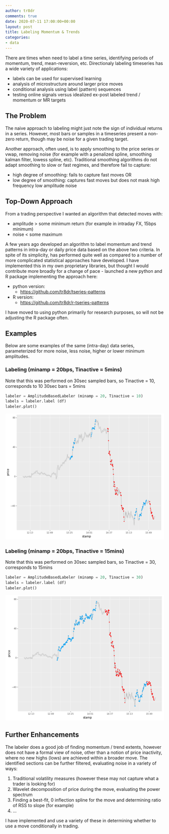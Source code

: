 ```yaml
---
author: tr8dr
comments: true
date: 2020-07-11 17:00:00+00:00
layout: post
title: Labeling Momentum & Trends
categories:
- data
---
```

There are times when need to label a time series, identifying periods of momentum, trend, mean-reversion, etc.
Directionaly labeling timeseries has a wide variety of applications:

- labels can be used for supervised learning
- analysis of microstructure around larger price moves
- conditional analysis using label (pattern) sequences
- testing online signals versus idealized ex-post labeled trend / momentum or MR targets 

## The Problem
The naive approach to labeling might just note the sign of individual returns in a series.  However, most bars or samples 
in a timeseries present a non-zero return, though may be noise for a given trading target.  

Another approach, often used, is to apply smoothing to the price series or vwap, removing noise (for example with a penalized spline,
smoothing kalman filter, lowess spline, etc).  Traditional smoothing algorithms do not adapt smoothing to slow or fast regimes, and
therefore fail to capture:

- high degree of smoothing: fails to capture fast moves OR 
- low degree of smoothing: captures fast moves but does not mask high frequency low amplitude noise

## Top-Down Approach
From a trading perspective I wanted an algorithm that detected moves with:

- amplitude > some minimum return (for example in intraday FX, 15bps minimum)
- noise < some maximum

A few years ago developed an algorithm to label momentum and trend patterns in intra-day or daily price data based on 
the above two criteria. In spite of its simplicity, has performed quite well as compared to a number of more complicated 
statistical approaches have developed.  I have implemented this in my own proprietary libraries, but thought I
 would contribute more broadly for a change of pace - launched a new python and R package implementing the approach here:

- python version:
  * https://github.com/tr8dr/tseries-patterns
- R version:
  * https://github.com/tr8dr/r-tseries-patterns

I have moved to using python primarily for research purposes, so will not be adjusting the R package often.


## Examples
Below are some examples of the same (intra-day) data series, parameterized for more noise, less noise, higher or lower minimum amplitudes.

### Labeling (minamp = 20bps, Tinactive = 5mins)
Note that this was performed on 30sec sampled bars, so Tinactive = 10, corresponds to 10 30sec bars = 5mins
```Python
labeler = AmplitudeBasedLabeler (minamp = 20, Tinactive = 10)
labels = labeler.label (df)
labeler.plot()
```
![Graph of labels](/assets/2020-07-11/labeling.20.5.png)

### Labeling (minamp = 20bps, Tinactive = 15mins)
Note that this was performed on 30sec sampled bars, so Tinactive = 30, corresponds to 15mins
```Python
labeler = AmplitudeBasedLabeler (minamp = 20, Tinactive = 30)
labels = labeler.label (df)
labeler.plot()
```
![Graph of labels](/assets/2020-07-11/labeling.20.15.png)

## Further Enhancements
The labeler does a good job of finding momentum / trend extents, however does not have a formal view of noise, other
than a notion of price inactivity, where no new highs (lows) are achieved within a broader move.  The identified 
sections can be further filtered, evaluating noise in a variety of ways:

1. Traditional volatility measures (however these may not capture what a trader is looking for)
1. Wavelet decomposition of price during the move, evaluating the power spectrum
2. Finding a best-fit, 0 inflection spline for the move and determining ratio of RSS to slope (for example)
3. ...

I have implemented and use a variety of these in determining whether to use a move conditionally in trading.


